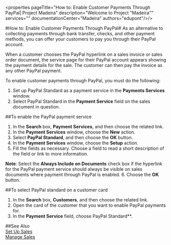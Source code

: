 <properties
                pageTitle="How to: Enable Customer Payments Through PayPal| Project Madeira" 
                description="Welcome to Project "Madeira"" 
                services="" 
                documentationCenter="Madeira"
                authors="edupont"/>/>

#How to: Enable Customer Payments Through PayPal#
As an alternative to collecting payments through bank transfer, checks, and other payment methods, you can offer your customers to pay you through their PayPal account.

When a customer chooses the PayPal hyperlink on a sales invoice or sales order document, the service page for their PayPal account appears showing the payment details for the sale. The customer can then pay the invoice as any other PayPal payment.

To enable customer payments through PayPal, you must do the following:
1. Set up PayPal Standard as a payment service in the **Payments Services** window.
2. Select PayPal Standard in the **Payment Service** field on the sales document in question.

##To enable the PayPal payment service
1. In the **Search** box, **Payment Services**, and then choose the related link.  
2. In the **Payment Services** window, choose the **New** action.
3. Select **PayPal Standard**, and then choose the **OK** button.
4. In the **Payment Services** window, choose the **Setup** action.
5. Fill the fields as necessary. Choose a field to read a short description of the field or link to more information.

  **Note**: Select the **Always Include on Documents** check box if the hyperlink for the PayPal payment service should always be visible on sales documents where payment through PayPal is enabled.
6. Choose the **OK** button.

##To select PayPal standard on a customer card
1. In the **Search** box, **Customers**, and then choose the related link.
2. Open the card of the customer that you want to enable PayPal payments for.
3. In the **Payment Service** field, choose PayPal Standard**.  

##See Also  
[Set Up Sales](sales-setup-sales.md)  
[Manage Sales](sales-manage-sales.md)
